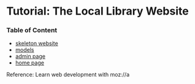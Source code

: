 # Tutorial: The Local Library Website

### Table of Content

- [skeleton website](https://github.com/ornwipa/ComIT_django/blob/master/tutorial_projects/01_skeleton_website.md)
- [models](https://github.com/ornwipa/ComIT_django/blob/master/tutorial_projects/02_models.md)
- [admin page](https://github.com/ornwipa/ComIT_django/blob/master/tutorial_projects/03_admin_site.md)
- [home page]()

Reference: Learn web development with moz://a 
